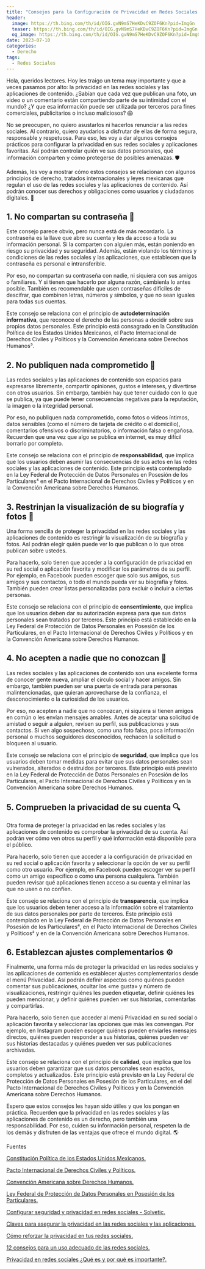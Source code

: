 ```yaml
---
title: "Consejos para la Configuración de Privacidad en Redes Sociales y aplicaciones de contenido"
header:
  image: https://th.bing.com/th/id/OIG.gvN9mS7HeKDvC9ZOF6Kn?pid=ImgGn
  teaser: https://th.bing.com/th/id/OIG.gvN9mS7HeKDvC9ZOF6Kn?pid=ImgGn
  og_image: https://th.bing.com/th/id/OIG.gvN9mS7HeKDvC9ZOF6Kn?pid=ImgGn
date: 2023-07-10
categories:
  - Derecho
tags:
  - Redes Sociales
---
```


Hola, queridos lectores. Hoy les traigo un tema muy importante y que a veces pasamos por alto: la privacidad en las redes sociales y las aplicaciones de contenido. ¿Sabían que cada vez que publican una foto, un video o un comentario están compartiendo parte de su intimidad con el mundo? ¿Y que esa información puede ser utilizada por terceros para fines comerciales, publicitarios o incluso maliciosos? 😱

No se preocupen, no quiero asustarlos ni hacerlos renunciar a las redes sociales. Al contrario, quiero ayudarlos a disfrutar de ellas de forma segura, responsable y respetuosa. Para eso, les voy a dar algunos consejos prácticos para configurar la privacidad en sus redes sociales y aplicaciones favoritas. Así podrán controlar quién ve sus datos personales, qué información comparten y cómo protegerse de posibles amenazas. 🛡️

Además, les voy a mostrar cómo estos consejos se relacionan con algunos principios de derecho, tratados internacionales y leyes mexicanas que regulan el uso de las redes sociales y las aplicaciones de contenido. Así podrán conocer sus derechos y obligaciones como usuarios y ciudadanos digitales. 🙌

## 1. No compartan su contraseña 🔑

Este consejo parece obvio, pero nunca está de más recordarlo. La contraseña es la llave que abre su cuenta y les da acceso a toda su información personal. Si la comparten con alguien más, están poniendo en riesgo su privacidad y su seguridad. Además, están violando los términos y condiciones de las redes sociales y las aplicaciones, que establecen que la contraseña es personal e intransferible.

Por eso, no compartan su contraseña con nadie, ni siquiera con sus amigos o familiares. Y si tienen que hacerlo por alguna razón, cámbienla lo antes posible. También es recomendable que usen contraseñas difíciles de descifrar, que combinen letras, números y símbolos, y que no sean iguales para todas sus cuentas.

Este consejo se relaciona con el principio de **autodeterminación informativa**, que reconoce el derecho de las personas a decidir sobre sus propios datos personales. Este principio está consagrado en  la Constitución Política de los Estados Unidos Mexicanos, el Pacto Internacional de Derechos Civiles y Políticos y la Convención Americana sobre Derechos Humanos³.

## 2. No publiquen nada comprometido 🙊

Las redes sociales y las aplicaciones de contenido son espacios para expresarse libremente, compartir opiniones, gustos e intereses, y divertirse con otros usuarios. Sin embargo, también hay que tener cuidado con lo que se publica, ya que puede tener consecuencias negativas para la reputación, la imagen o la integridad personal.

Por eso, no publiquen nada comprometido, como fotos o videos íntimos, datos sensibles (como el número de tarjeta de crédito o el domicilio), comentarios ofensivos o discriminatorios, o información falsa o engañosa. Recuerden que una vez que algo se publica en internet, es muy difícil borrarlo por completo.

Este consejo se relaciona con el principio de **responsabilidad**, que implica que los usuarios deben asumir las consecuencias de sus actos en las redes sociales y las aplicaciones de contenido. Este principio está contemplado en  la Ley Federal de Protección de Datos Personales en Posesión de los Particulares⁴ en el Pacto Internacional de Derechos Civiles y Políticos y en la Convención Americana sobre Derechos Humanos.

## 3. Restrinjan la visualización de su biografía y fotos 📸

Una forma sencilla de proteger la privacidad en las redes sociales y las aplicaciones de contenido es restringir la visualización de su biografía y fotos. Así podrán elegir quién puede ver lo que publican o lo que otros publican sobre ustedes.

Para hacerlo, solo tienen que acceder a la configuración de privacidad en su red social o aplicación favorita y modificar los parámetros de su perfil. Por ejemplo, en Facebook pueden escoger que solo sus amigos, sus amigos y sus contactos, o todo el mundo pueda ver su biografía y fotos. También pueden crear listas personalizadas para excluir o incluir a ciertas personas.

Este consejo se relaciona con el principio de **consentimiento**, que implica que los usuarios deben dar su autorización expresa para que sus datos personales sean tratados por terceros. Este principio está establecido en la Ley Federal de Protección de Datos Personales en Posesión de los Particulares, en el Pacto Internacional de Derechos Civiles y Políticos y en la Convención Americana sobre Derechos Humanos.

## 4. No acepten a nadie que no conozcan 👥

Las redes sociales y las aplicaciones de contenido son una excelente forma de conocer gente nueva, ampliar el círculo social y hacer amigos. Sin embargo, también pueden ser una puerta de entrada para personas malintencionadas, que quieran aprovecharse de la confianza, el desconocimiento o la curiosidad de los usuarios.

Por eso, no acepten a nadie que no conozcan, ni siquiera si tienen amigos en común o les envían mensajes amables. Antes de aceptar una solicitud de amistad o seguir a alguien, revisen su perfil, sus publicaciones y sus contactos. Si ven algo sospechoso, como una foto falsa, poca información personal o muchos seguidores desconocidos, rechacen la solicitud o bloqueen al usuario.

Este consejo se relaciona con el principio de **seguridad**, que implica que los usuarios deben tomar medidas para evitar que sus datos personales sean vulnerados, alterados o destruidos por terceros. Este principio está previsto en la Ley Federal de Protección de Datos Personales en Posesión de los Particulares, el Pacto Internacional de Derechos Civiles y Políticos y en la Convención Americana sobre Derechos Humanos.

## 5. Comprueben la privacidad de su cuenta 🔍

Otra forma de proteger la privacidad en las redes sociales y las aplicaciones de contenido es comprobar la privacidad de su cuenta. Así podrán ver cómo ven otros su perfil y qué información está disponible para el público.

Para hacerlo, solo tienen que acceder a la configuración de privacidad en su red social o aplicación favorita y seleccionar la opción de ver su perfil como otro usuario. Por ejemplo, en Facebook pueden escoger ver su perfil como un amigo específico o como una persona cualquiera. También pueden revisar qué aplicaciones tienen acceso a su cuenta y eliminar las que no usen o no confíen.

Este consejo se relaciona con el principio de **transparencia**, que implica que los usuarios deben tener acceso a la información sobre el tratamiento de sus datos personales por parte de terceros. Este principio está contemplado en  la Ley Federal de Protección de Datos Personales en Posesión de los Particulares⁴, en el Pacto Internacional de Derechos Civiles y Políticos² y en de la Convención Americana sobre Derechos Humanos.

## 6. Establezcan ajustes complementarios ⚙️

Finalmente, una forma más de proteger la privacidad en las redes sociales y las aplicaciones de contenido es establecer ajustes complementarios desde el menú Privacidad. Así podrán definir aspectos como quiénes pueden comentar sus publicaciones, ocultar los «me gusta» y número de visualizaciones, restringir quiénes les pueden etiquetar, definir quiénes les pueden mencionar, y definir quiénes pueden ver sus historias, comentarlas y compartirlas.

Para hacerlo, solo tienen que acceder al menú Privacidad en su red social o aplicación favorita y seleccionar las opciones que más les convengan. Por ejemplo, en Instagram pueden escoger quiénes pueden enviarles mensajes directos, quiénes pueden responder a sus historias, quiénes pueden ver sus historias destacadas y quiénes pueden ver sus publicaciones archivadas.

Este consejo se relaciona con el principio de **calidad**, que implica que los usuarios deben garantizar que sus datos personales sean exactos, completos y actualizados. Este principio está previsto en la Ley Federal de Protección de Datos Personales en Posesión de los Particulares, en el del Pacto Internacional de Derechos Civiles y Políticos y en  la Convención Americana sobre Derechos Humanos.

Espero que estos consejos les hayan sido útiles y que los pongan en práctica. Recuerden que la privacidad en las redes sociales y las aplicaciones de contenido es un derecho, pero también una responsabilidad. Por eso, cuiden su información personal, respeten la de los demás y disfruten de las ventajas que ofrece el mundo digital. 🌎

Fuentes

[Constitución Política de los Estados Unidos Mexicanos.  ](https://www.diputados.gob.mx/LeyesBiblio/pdf/1_180121.pdf)

[Pacto Internacional de Derechos Civiles y Políticos. ](https://www.ohchr.org/sp/professionalinterest/pages/ccpr.aspx)

[Convención Americana sobre Derechos Humanos. ](https://www.oas.org/dil/esp/tratados_B-32_Convencion_Americana_sobre_Derechos_Humanos.htm)

[Ley Federal de Protección de Datos Personales en Posesión de los Particulares.](http://www.diputados.gob.mx/LeyesBiblio/pdf/LFPDPPP.pdf)

[Configurar seguridad y privacidad en redes sociales - Solvetic. ](https://www.solvetic.com/page/recopilaciones/s/seguridad/todo-sobre-seguridad-rrss)

[Claves para asegurar la privacidad en las redes sociales y las aplicaciones. ](https://www.educaciontrespuntocero.com/tecnologia/privacidad-en-las-redes-sociales/)

[Cómo reforzar la privacidad en tus redes sociales. ](https://es.digitaltrends.com/sociales/como-reforzar-privacidad-redes-sociales/)

[12 consejos para un uso adecuado de las redes sociales. ](https://blog.up.edu.mx/prepaup/femenil/12-consejos-para-un-uso-adecuado-de-las-redes-sociales)

[Privacidad en redes sociales ¿Qué es y por qué es importante?. ](https://pinguinodigital.com/blog/privacidad-en-redes-sociales/)